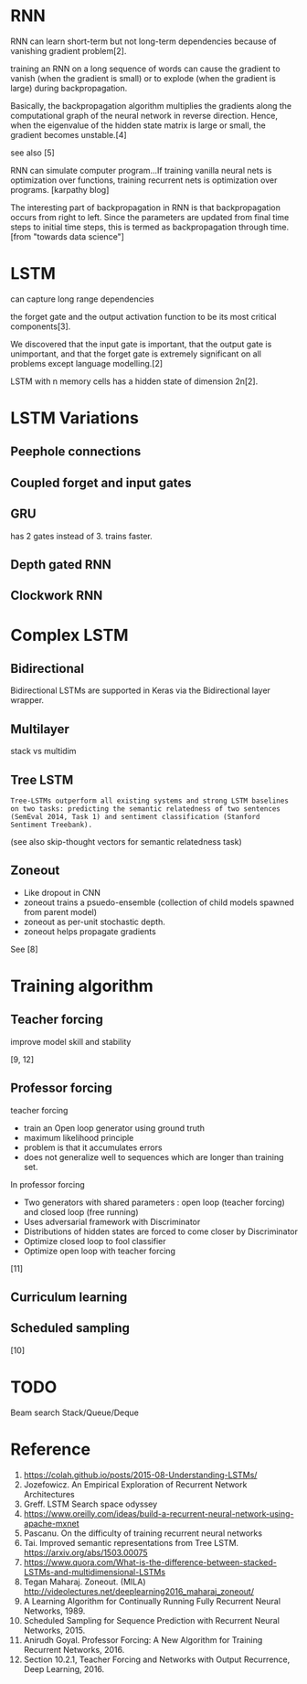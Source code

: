 
# RNN 

RNN can learn short-term but not long-term dependencies because of vanishing gradient problem[2].

training an RNN on a long sequence of words can cause the gradient to vanish (when the gradient is small) or to explode (when the gradient is large) during backpropagation.

Basically, the backpropagation algorithm multiplies the gradients along the computational graph of the neural network in reverse direction. Hence, when the eigenvalue of the hidden state matrix is large or small, the gradient becomes unstable.[4]

see also [5]

RNN can simulate computer program...If training vanilla neural nets is optimization over functions, training recurrent nets is optimization over programs. [karpathy blog]

The interesting part of backpropagation in RNN is that backpropagation occurs from right to left. Since the parameters are updated from final time steps to initial time steps, this is termed as backpropagation through time. [from "towards data science"]

# LSTM 

can capture long range dependencies

the forget gate and the output activation function to be its most critical components[3].

We discovered that the input gate is important, that the output gate is unimportant, and that the forget gate is extremely significant on all problems except language modelling.[2]

LSTM with n memory cells has a hidden state of dimension 2n[2].


# LSTM Variations

## Peephole connections

## Coupled forget and input gates

## GRU

has 2 gates instead of 3. trains faster.


## Depth gated RNN

## Clockwork RNN

# Complex LSTM 

## Bidirectional

Bidirectional LSTMs are supported in Keras via the Bidirectional layer wrapper.

## Multilayer

stack vs multidim

## Tree LSTM

```
Tree-LSTMs outperform all existing systems and strong LSTM baselines on two tasks: predicting the semantic relatedness of two sentences (SemEval 2014, Task 1) and sentiment classification (Stanford Sentiment Treebank).
```

(see also skip-thought vectors for semantic relatedness task)

## Zoneout

* Like dropout in CNN
* zoneout trains a psuedo-ensemble (collection of child models spawned from parent model)
* zoneout as per-unit stochastic depth.
* zoneout helps propagate gradients

See [8]

# Training algorithm

## Teacher forcing

improve model skill and stability

[9, 12]

## Professor forcing

teacher forcing 
* train an Open loop generator using ground truth
* maximum likelihood principle
* problem is that it accumulates errors
* does not generalize well to sequences which are longer than training set.

In professor forcing
* Two generators with shared parameters : open loop (teacher forcing) and closed loop (free running)
* Uses adversarial framework with Discriminator
* Distributions of hidden states are forced to come closer by Discriminator
* Optimize closed loop to fool classifier
* Optimize open loop with teacher forcing

[11]

## Curriculum learning

## Scheduled sampling

[10]

# TODO

Beam search
Stack/Queue/Deque 

# Reference

1. https://colah.github.io/posts/2015-08-Understanding-LSTMs/
2. Jozefowicz. An Empirical Exploration of Recurrent Network Architectures
3. Greff. LSTM Search space odyssey
4. https://www.oreilly.com/ideas/build-a-recurrent-neural-network-using-apache-mxnet
5. Pascanu. On the difficulty of training recurrent neural networks
6. Tai. Improved semantic representations from Tree LSTM.  https://arxiv.org/abs/1503.00075
7. https://www.quora.com/What-is-the-difference-between-stacked-LSTMs-and-multidimensional-LSTMs
8. Tegan Maharaj. Zoneout.  (MILA) http://videolectures.net/deeplearning2016_maharaj_zoneout/
9. A Learning Algorithm for Continually Running Fully Recurrent Neural Networks, 1989.
10. Scheduled Sampling for Sequence Prediction with Recurrent Neural Networks, 2015.
11. Anirudh Goyal. Professor Forcing: A New Algorithm for Training Recurrent Networks, 2016.
12. Section 10.2.1, Teacher Forcing and Networks with Output Recurrence, Deep Learning, 2016.
